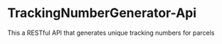 # TrackingNumberGenerator-Api
This a RESTful API that generates unique tracking numbers for parcels

